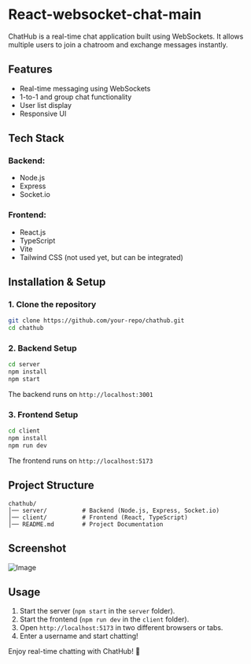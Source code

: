 # React-websocket-chat-main

ChatHub is a real-time chat application built using WebSockets. It allows multiple users to join a chatroom and exchange messages instantly.

## Features
- Real-time messaging using WebSockets
- 1-to-1 and group chat functionality
- User list display
- Responsive UI

## Tech Stack
### Backend:
- Node.js
- Express
- Socket.io

### Frontend:
- React.js
- TypeScript
- Vite
- Tailwind CSS (not used yet, but can be integrated)

## Installation & Setup

### 1. Clone the repository
```sh
git clone https://github.com/your-repo/chathub.git
cd chathub
```

### 2. Backend Setup
```sh
cd server
npm install
npm start
```
The backend runs on `http://localhost:3001`

### 3. Frontend Setup
```sh
cd client
npm install
npm run dev
```
The frontend runs on `http://localhost:5173`

## Project Structure
```
chathub/
│── server/          # Backend (Node.js, Express, Socket.io)
│── client/          # Frontend (React, TypeScript)
│── README.md        # Project Documentation
```

## Screenshot
![Image](https://github.com/user-attachments/assets/45218d6b-1f49-4ac1-9d6d-615e320388ec)

## Usage
1. Start the server (`npm start` in the `server` folder).
2. Start the frontend (`npm run dev` in the `client` folder).
3. Open `http://localhost:5173` in two different browsers or tabs.
4. Enter a username and start chatting!

Enjoy real-time chatting with ChatHub! 🚀

